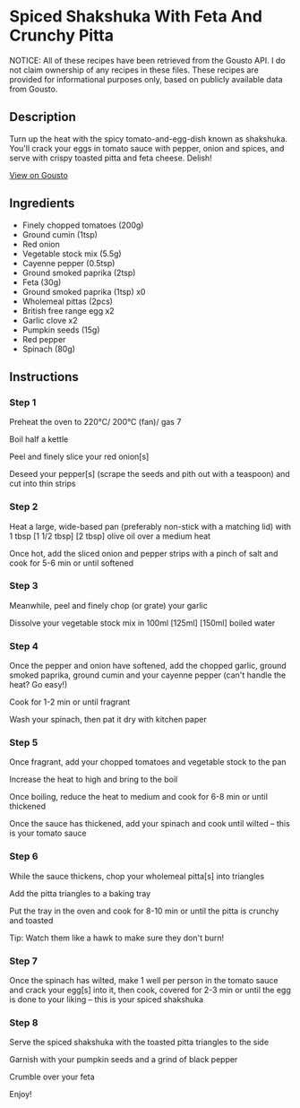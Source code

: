 # Spiced Shakshuka With Feta And Crunchy Pitta

NOTICE: All of these recipes have been retrieved from the Gousto API. I do not claim ownership of any recipes in these files. These recipes are provided for informational purposes only, based on publicly available data from Gousto.

## Description

Turn up the heat with the spicy tomato-and-egg-dish known as shakshuka. You'll crack your eggs in tomato sauce with pepper, onion and spices, and serve with crispy toasted pitta and feta cheese. Delish!

[View on Gousto](https://www.gousto.co.uk/recipes/cookbook/spiced-shakshuka-with-feta-crunchy-pitta)

## Ingredients

- Finely chopped tomatoes (200g)
- Ground cumin (1tsp)
- Red onion
- Vegetable stock mix (5.5g)
- Cayenne pepper (0.5tsp)
- Ground smoked paprika (2tsp)
- Feta (30g)
- Ground smoked paprika (1tsp) x0
- Wholemeal pittas (2pcs)
- British free range egg x2
- Garlic clove x2
- Pumpkin seeds (15g)
- Red pepper
- Spinach (80g)

## Instructions


### Step 1

Preheat the oven to 220°C/ 200°C (fan)/ gas 7

Boil half a kettle

Peel and finely slice your red onion[s]

Deseed your pepper[s] (scrape the seeds and pith out with a teaspoon) and cut into thin strips


### Step 2

Heat a large, wide-based pan (preferably non-stick with a matching lid) with 1 tbsp<span class="text-danger"> <span class="text-purple">[1 1/2 tbsp]</span> [2 tbsp]</span> olive oil over a medium heat

Once hot, add the sliced onion and pepper strips with a pinch of salt and cook for 5-6 min or until softened


### Step 3

Meanwhile, peel and finely chop (or grate) your garlic

Dissolve your vegetable stock mix in 100ml <span class="text-purple">[125ml] </span><span class="text-danger">[150ml]</span> boiled water


### Step 4

Once the pepper and onion have softened, add the chopped garlic, ground smoked paprika, ground cumin and your cayenne pepper (can't handle the heat? Go easy!)

Cook for 1-2 min or until fragrant

Wash your spinach, then pat it dry with kitchen paper


### Step 5

Once fragrant, add your chopped tomatoes and vegetable stock to the pan

Increase the heat to high and bring to the boil

Once boiling, reduce the heat to medium and cook for 6-8 min or until thickened

Once the sauce has thickened, add your spinach and cook until wilted – this is your tomato sauce


### Step 6

While the sauce thickens, chop your wholemeal pitta[s] into triangles

Add the pitta triangles to a baking tray

Put the tray in the oven and cook for 8-10 min or until the pitta is crunchy and toasted

Tip: Watch them like a hawk to make sure they don't burn!


### Step 7

Once the spinach has wilted, make 1 well per person in the tomato sauce and crack your egg[s] into it, then cook, covered for 2-3 min or until the egg is done to your liking – this is your spiced shakshuka

### Step 8

Serve the spiced shakshuka with the toasted pitta triangles to the side

Garnish with your pumpkin seeds and a grind of black pepper

Crumble over your feta

Enjoy!

